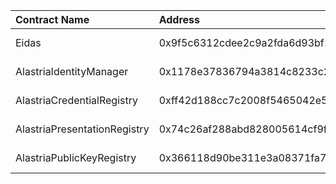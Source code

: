 | Contract Name | Address | ABI |
| :------------ | :-------| :--- |
| Eidas | 0x9f5c6312cdee2c9a2fda6d93bf102ec09a4fc80b | https://github.com/alastria/alastria-identity/blob/develop/contracts/abi/Eidas |
| AlastriaIdentityManager | 0x1178e37836794a3814c8233c2d1283dd6af9dadf | https://github.com/alastria/alastria-identity/blob/develop/contracts/abi/AlastriaIdentityManager |
| AlastriaCredentialRegistry | 0xff42d188cc7c2008f5465042e5b8963a8aeb7342 | https://github.com/alastria/alastria-identity/blob/develop/contracts/abi/AlastriaCredentialRegistry |
| AlastriaPresentationRegistry | 0x74c26af288abd828005614cf9fb4a6ca8caa9fa0 | https://github.com/alastria/alastria-identity/blob/develop/contracts/abi/AlastriaPresentationRegistry |
| AlastriaPublicKeyRegistry | 0x366118d90be311e3a08371fa78bb1fe6bf7bf5b2 | https://github.com/alastria/alastria-identity/blob/develop/contracts/abi/AlastriaPublicKeyRegistry |
